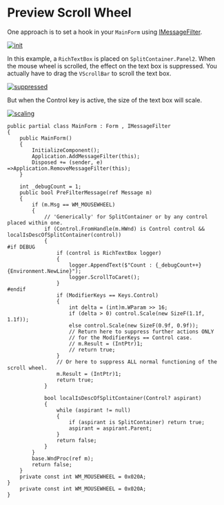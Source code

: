 # Preview Scroll Wheel
One approach is to set a hook in your `MainForm` using [IMessageFilter](https://learn.microsoft.com/en-us/dotnet/api/system.windows.forms.imessagefilter?view=windowsdesktop-8.0_).

[![init][1]][1]

In this example, a `RichTextBox` is placed on `SplitContainer.Panel2`. When the mouse wheel is scrolled, the effect on the text box is suppressed. You actually have to drag the `VScrollBar` to scroll the text box. 

[![suppressed][2]][2]


But when the Control key is active, the size of the text box will scale.

[![scaling][3]][3]

```
public partial class MainForm : Form , IMessageFilter
{
    public MainForm()
    {
        InitializeComponent();
        Application.AddMessageFilter(this);
        Disposed += (sender, e) =>Application.RemoveMessageFilter(this);
    }

    int _debugCount = 1;
    public bool PreFilterMessage(ref Message m)
    {
        if (m.Msg == WM_MOUSEWHEEL)
        {
            // 'Generically' for SplitContainer or by any control placed within one.
            if (Control.FromHandle(m.HWnd) is Control control && localIsDescOfSplitContainer(control))
            {
#if DEBUG
                if (control is RichTextBox logger)
                {
                    logger.AppendText($"Count : {_debugCount++}{Environment.NewLine}");
                    logger.ScrollToCaret();
                }
#endif
                if (ModifierKeys == Keys.Control)
                {
                    int delta = (int)m.WParam >> 16;
                    if (delta > 0) control.Scale(new SizeF(1.1f, 1.1f));
                    else control.Scale(new SizeF(0.9f, 0.9f));
                    // Return here to suppress further actions ONLY
                    // for the ModifierKeys == Control case.
                    // m.Result = (IntPtr)1;
                    // return true;
                }
                // Or here to suppress ALL normal functioning of the scroll wheel.
                m.Result = (IntPtr)1;
                return true;
            }

            bool localIsDescOfSplitContainer(Control? aspirant)
            {
                while (aspirant != null)
                {
                    if (aspirant is SplitContainer) return true;
                    aspirant = aspirant.Parent;
                }
                return false;
            }
        }
        base.WndProc(ref m);
        return false;
    }
    private const int WM_MOUSEWHEEL = 0x020A;
}
    private const int WM_MOUSEWHEEL = 0x020A;
}
```



  [1]: https://i.stack.imgur.com/0YCHI.png
  [2]: https://i.stack.imgur.com/YTu1E.png
  [3]: https://i.stack.imgur.com/Qcrwn.png